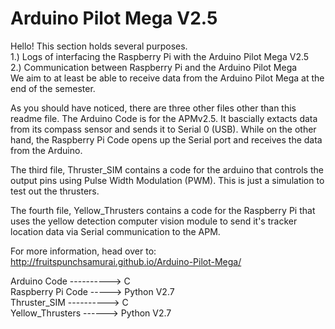 Arduino Pilot Mega V2.5
=======================

Hello! This section holds several purposes. <br>
1.) Logs of interfacing the Raspberry Pi with the Arduino Pilot Mega V2.5 <br>
2.) Communication between Raspberry Pi and the Arduino Pilot Mega<br>
We aim to at least be able to receive data from the Arduino Pilot Mega at the end of the semester. <br>

As you should have noticed, there are three other files other than this readme file. The Arduino Code is for the APMv2.5. It bascially extacts data from its compass sensor and sends it to Serial 0 (USB). While on the other hand, the Raspberry Pi Code opens up the Serial port and receives the data from the Arduino. <br>

The third file, Thruster_SIM contains a code for the arduino that controls the output pins using Pulse Width Modulation (PWM). This is just a simulation to test out the thrusters.<br>

The fourth file, Yellow_Thrusters contains a code for the Raspberry Pi that uses the yellow detection computer vision module to send it's tracker location data via Serial communication to the APM.<br>

For more information, head over to: http://fruitspunchsamurai.github.io/Arduino-Pilot-Mega/

Arduino Code ----------> C <br>
Raspberry Pi Code -----> Python V2.7 <br>
Thruster_SIM ----------> C <br>
Yellow_Thrusters ------> Python V2.7<br>
